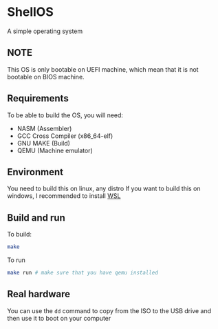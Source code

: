 # ShellOS

A simple operating system

## NOTE

This OS is only bootable on UEFI machine, which mean that it is not bootable on BIOS machine.

## Requirements
To be able to build the OS, you will need:
- NASM (Assembler)
- GCC Cross Compiler (x86_64-elf)
- GNU MAKE (Build)
- QEMU (Machine emulator)

## Environment
You need to build this on linux, any distro
If you want to build this on windows, I recommended to install [WSL](https://learn.microsoft.com/en-us/windows/wsl/about)

## Build and run
To build:
``` sh
make
```
To run
``` sh
make run # make sure that you have qemu installed
```

## Real hardware
You can use the `dd` command to copy from the ISO to the USB drive and then use it to boot on your computer


